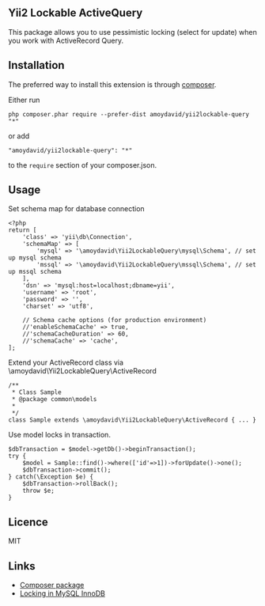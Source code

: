 Yii2 Lockable ActiveQuery
---------------------------

This package allows you to use pessimistic locking (select for update) when you work with ActiveRecord Query.

## Installation ##

The preferred way to install this extension is through [composer](http://getcomposer.org/download/).

Either run

    php composer.phar require --prefer-dist amoydavid/yii2lockable-query "*"

or add

    "amoydavid/yii2lockable-query": "*"

to the `require` section of your composer.json.

## Usage ##

Set schema map for database connection

    <?php
    return [
        'class' => 'yii\db\Connection',
        'schemaMap' => [
            'mysql' => '\amoydavid\Yii2LockableQuery\mysql\Schema', // set up mysql schema
            'mssql' => '\amoydavid\Yii2LockableQuery\mssql\Schema', // set up mssql schema
        ],
        'dsn' => 'mysql:host=localhost;dbname=yii',
        'username' => 'root',
        'password' => '',
        'charset' => 'utf8',
    
        // Schema cache options (for production environment)
        //'enableSchemaCache' => true,
        //'schemaCacheDuration' => 60,
        //'schemaCache' => 'cache',
    ]; 


Extend your ActiveRecord class via \amoydavid\Yii2LockableQuery\ActiveRecord

    /**
     * Class Sample
     * @package common\models
     *
     */
    class Sample extends \amoydavid\Yii2LockableQuery\ActiveRecord { ... }
    
Use model locks in transaction.

    $dbTransaction = $model->getDb()->beginTransaction();
    try {
        $model = Sample::find()->where(['id'=>1])->forUpdate()->one();
        $dbTransaction->commit();
    } catch(\Exception $e) {
        $dbTransaction->rollBack();
        throw $e;
    }
    
## Licence ##

MIT
    
## Links ##

* [Composer package](https://packagist.org/packages/amoydavid/yii2lockable-query)
* [Locking in MySQL InnoDB](https://dev.mysql.com/doc/refman/5.7/en/innodb-locking-reads.html)